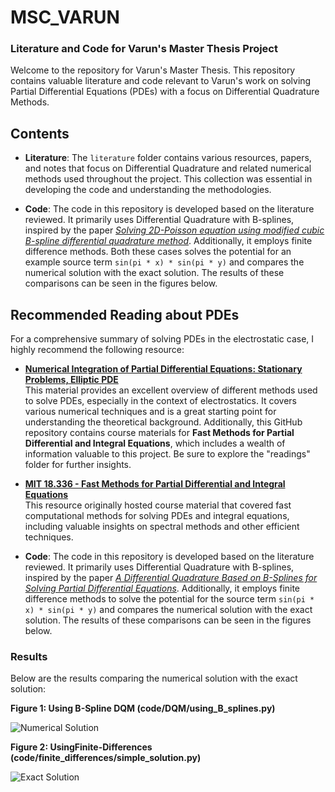 # MSC_VARUN

### Literature and Code for Varun's Master Thesis Project

Welcome to the repository for Varun's Master Thesis. This repository contains valuable literature and code relevant to Varun's work on solving Partial Differential Equations (PDEs) with a focus on Differential Quadrature Methods.

## Contents

- **Literature**: The `literature` folder contains various resources, papers, and notes that focus on Differential Quadrature and related numerical methods used throughout the project. This collection was essential in developing the code and understanding the methodologies.

- **Code**: The code in this repository is developed based on the literature reviewed. It primarily uses Differential Quadrature with B-splines, inspired by the paper [*Solving 2D-Poisson equation using modified cubic B-spline differential quadrature method*](https://www.sciencedirect.com/science/article/pii/S2090447917301521). Additionally, it employs finite difference methods.
Both these cases solves the potential for an example source term `sin(pi * x) * sin(pi * y)` and compares the numerical solution with the exact solution. The results of these comparisons can be seen in the figures below.

## Recommended Reading about PDEs

For a comprehensive summary of solving PDEs in the electrostatic case, I highly recommend the following resource:

- **[Numerical Integration of Partial Differential Equations: Stationary Problems, Elliptic PDE](https://www.mps.mpg.de/phd/numerical-integration-partial-differential-equations-stationary-problems-elliptic-pde)**  
  This material provides an excellent overview of different methods used to solve PDEs, especially in the context of electrostatics. It covers various numerical techniques and is a great starting point for understanding the theoretical background.
Additionally, this GitHub repository contains course materials for **Fast Methods for Partial Differential and Integral Equations**, which includes a wealth of information valuable to this project. Be sure to explore the "readings" folder for further insights.

- **[MIT 18.336 - Fast Methods for Partial Differential and Integral Equations](https://github.com/mitmath/18336/tree/master)**  
  This resource originally hosted course material that covered fast computational methods for solving PDEs and integral equations, including valuable insights on spectral methods and other efficient techniques.

- **Code**: The code in this repository is developed based on the literature reviewed. It primarily uses Differential Quadrature with B-splines, inspired by the paper [*A Differential Quadrature Based on B-Splines for Solving Partial Differential Equations*](https://www.sciencedirect.com/science/article/pii/S2090447917301521). Additionally, it employs finite difference methods to solve the potential for the source term `sin(pi * x) * sin(pi * y)` and compares the numerical solution with the exact solution. The results of these comparisons can be seen in the figures below.

### Results

Below are the results comparing the numerical solution with the exact solution:

**Figure 1: Using B-Spline DQM (code/DQM/using_B_splines.py)**

![Numerical Solution](images/numerical_solution.png)

**Figure 2: UsingFinite-Differences (code/finite_differences/simple_solution.py)**

![Exact Solution](images/exact_solution.png)



